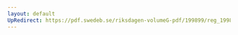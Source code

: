 ```yaml
---
layout: default
UpRedirect: https://pdf.swedeb.se/riksdagen-volumeG-pdf/199899/reg_199899/reg_199899_0074.pdf
---
```

